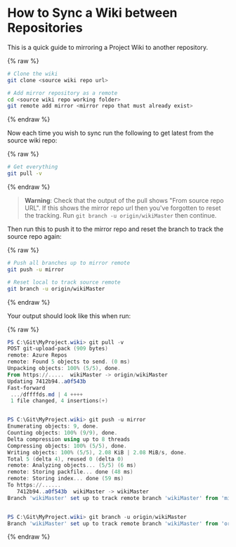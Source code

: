 # How to Sync a Wiki between Repositories

This is a quick guide to mirroring a Project Wiki to another repository.

{% raw %}

```bash
# Clone the wiki
git clone <source wiki repo url>

# Add mirror repository as a remote
cd <source wiki repo working folder>
git remote add mirror <mirror repo that must already exist>
```

{% endraw %}

Now each time you wish to sync run the following to get latest from the source wiki repo:

{% raw %}

```bash
# Get everything
git pull -v
```

{% endraw %}

> **Warning**: Check that the output of the pull shows "From source repo URL". If this shows the mirror repo url then you've forgotten to reset the tracking. Run `git branch -u origin/wikiMaster` then continue.

Then run this to push it to the mirror repo and reset the branch to track the source repo again:

{% raw %}

```bash
# Push all branches up to mirror remote
git push -u mirror

# Reset local to track source remote
git branch -u origin/wikiMaster

```

{% endraw %}

Your output should look like this when run:

{% raw %}

```powershell
PS C:\Git\MyProject.wiki> git pull -v
POST git-upload-pack (909 bytes)
remote: Azure Repos
remote: Found 5 objects to send. (0 ms)
Unpacking objects: 100% (5/5), done.
From https://.....  wikiMaster -> origin/wikiMaster
Updating 7412b94..a0f543b
Fast-forward
 .../dffffds.md | 4 ++++
 1 file changed, 4 insertions(+)


PS C:\Git\MyProject.wiki> git push -u mirror
Enumerating objects: 9, done.
Counting objects: 100% (9/9), done.
Delta compression using up to 8 threads
Compressing objects: 100% (5/5), done.
Writing objects: 100% (5/5), 2.08 KiB | 2.08 MiB/s, done.
Total 5 (delta 4), reused 0 (delta 0)
remote: Analyzing objects... (5/5) (6 ms)
remote: Storing packfile... done (48 ms)
remote: Storing index... done (59 ms)
To https://......
   7412b94..a0f543b  wikiMaster -> wikiMaster
Branch 'wikiMaster' set up to track remote branch 'wikiMaster' from 'mirror'.


PS C:\Git\MyProject.wiki> git branch -u origin/wikiMaster
Branch 'wikiMaster' set up to track remote branch 'wikiMaster' from 'origin'.
```

{% endraw %}
